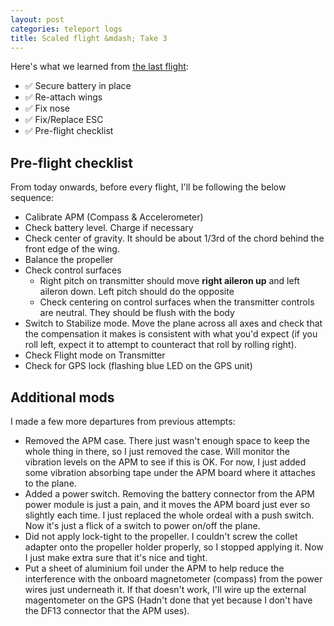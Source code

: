 ```yaml
---
layout: post
categories: teleport logs
title: Scaled flight &mdash; Take 3
---
```

Here's what we learned from [the last flight](/teleport/logs/build-the-plane-again/):

- ✅ Secure battery in place
- ✅ Re-attach wings
- ✅ Fix nose
- ✅ Fix/Replace ESC
- ✅ Pre-flight checklist

## Pre-flight checklist
From today onwards, before every flight, I'll be following the below sequence:

- Calibrate APM (Compass &amp; Accelerometer)
- Check battery level. Charge if necessary
- Check center of gravity. It should be about 1/3rd of the chord behind the front edge of the wing.
- Balance the propeller
- Check control surfaces
	- Right pitch on transmitter should move **right aileron up** and left aileron down. Left pitch should do the opposite
	- Check centering on control surfaces when the transmitter controls are neutral. They should be flush with the body
- Switch to Stabilize mode. Move the plane across all axes and check that the compensation it makes is consistent with what you'd expect (if you roll left, expect it to attempt to counteract that roll by rolling right).
- Check Flight mode on Transmitter
- Check for GPS lock (flashing blue LED on the GPS unit) 

## Additional mods
I made a few more departures from previous attempts:

- Removed the APM case. There just wasn't enough space to keep the whole thing in there, so I just removed the case. Will monitor the vibration levels on the APM to see if this is OK. For now, I just added some vibration absorbing tape under the APM board where it attaches to the plane.
- Added a power switch. Removing the battery connector from the APM power module is just a pain, and it moves the APM board just ever so slightly each time. I just replaced the whole ordeal with a push switch. Now it's just a flick of a switch to power on/off the plane.
- Did not apply lock-tight to the propeller. I couldn't screw the collet adapter onto the propeller holder properly, so I stopped applying it. Now I just make extra sure that it's nice and tight.
- Put a sheet of aluminium foil under the APM to help reduce the interference with the onboard magnetometer (compass) from the power wires just underneath it. If that doesn't work, I'll wire up the external magentometer on the GPS (Hadn't done that yet because I don't have the DF13 connector that the APM uses). 


